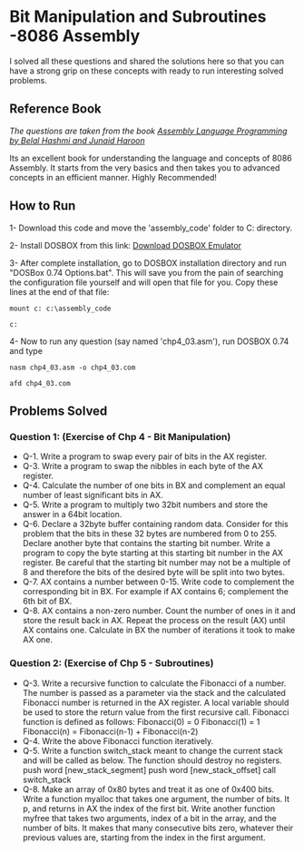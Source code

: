 # Bit Manipulation and Subroutines -8086 Assembly

I solved all these questions and shared the solutions here so that you can have a strong grip on these concepts with ready to run interesting solved problems.

## Reference Book

*The questions are taken from the book [Assembly Language Programming by Belal Hashmi and Junaid Haroon](https://onlinebookpoint.blogspot.com/2016/10/assembly-language-programming-delivered.html)*

Its an excellent book for understanding the language and concepts of 8086 Assembly. It starts from the very basics and then takes you to advanced concepts in an efficient manner. Highly Recommended!

## How to Run
1- Download this code and move the 'assembly_code' folder to C: directory.

2- Install DOSBOX from this link: [Download DOSBOX Emulator](https://www.dosbox.com/download.php?main=1)

3- After complete installation, go to DOSBOX installation directory and run "DOSBox 0.74 Options.bat". This will save you from the pain       of searching the configuration file yourself and will open that file for you.
Copy these lines at the end of that file:
```
mount c: c:\assembly_code 
```  
```
c:
```
4- Now to run any question (say named 'chp4_03.asm'), run DOSBOX 0.74 and type
```
nasm chp4_03.asm -o chp4_03.com  
```
```
afd chp4_03.com
```

## Problems Solved

### Question 1: (Exercise of Chp 4 - Bit Manipulation)
* Q-1. Write a program to swap every pair of bits in the AX register.
* Q-3. Write a program to swap the nibbles in each byte of the AX register.
* Q-4. Calculate the number of one bits in BX and complement an equal number of least significant bits in AX.
* Q-5. Write a program to multiply two 32bit numbers and store the answer in a 64bit location.
* Q-6. Declare a 32byte buffer containing random data. Consider for this problem that the bits in these 32 bytes are numbered from 0 to 255.     Declare another byte that contains the starting bit number. Write a program to copy the byte starting at this starting bit number in the AX register. Be careful that the starting bit number may not be a multiple of 8 and therefore the bits of the desired byte will be split into two bytes.
* Q-7. AX contains a number between 0-15. Write code to complement the corresponding bit in BX. For example if AX contains 6; complement the 6th bit of BX.
* Q-8. AX contains a non-zero number. Count the number of ones in it and store the result back in AX. Repeat the process on the result (AX) until AX contains one. Calculate in BX the number of iterations it took to make AX one.

### Question 2: (Exercise of Chp 5 - Subroutines)
* Q-3. Write a recursive function to calculate the Fibonacci of a number. The number is passed as a parameter via the stack and the calculated Fibonacci number is returned in the AX register. A local variable should be used to store the return value from the first recursive call. Fibonacci function is defined as follows: Fibonacci(0) = 0 Fibonacci(1) = 1 Fibonacci(n) = Fibonacci(n-1) + Fibonacci(n-2)
* Q-4. Write the above Fibonacci function iteratively.
* Q-5. Write a function switch_stack meant to change the current stack and will be called as below. The function should destroy no registers. push word [new_stack_segment] push word [new_stack_offset] call switch_stack
* Q-8. Make an array of 0x80 bytes and treat it as one of 0x400 bits. Write a function myalloc that takes one argument, the number of bits. It p, and returns in AX the index of the first bit. Write another function myfree that takes two arguments, index of a bit in the array, and the number of bits. It makes that many consecutive bits zero, whatever their previous values are, starting from the index in the first argument.

